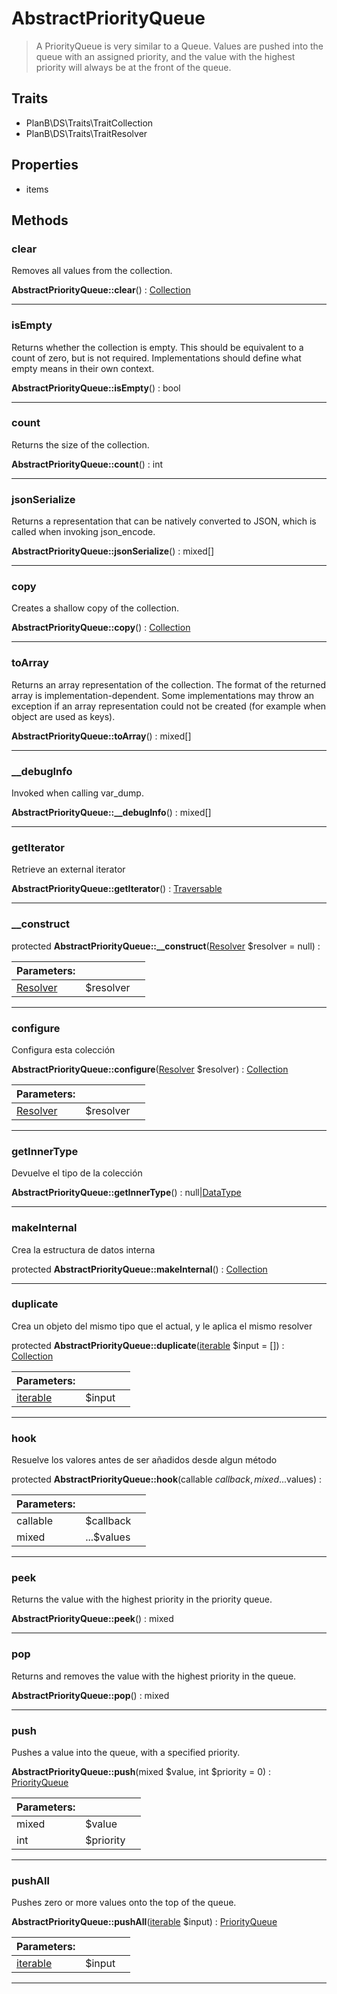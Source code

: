 
                                                                                                                                            
    
# AbstractPriorityQueue


> A PriorityQueue is very similar to a Queue. Values are pushed into the queue
with an assigned priority, and the value with the highest priority will
always be at the front of the queue.
>
> 


## Traits
- PlanB\DS\Traits\TraitCollection
- PlanB\DS\Traits\TraitResolver




## Properties
- items


## Methods

### clear
Removes all values from the collection.


**AbstractPriorityQueue::clear**() : [Collection](../../../Collection.md)



---


### isEmpty
Returns whether the collection is empty.
This should be equivalent to a count of zero, but is not required.
Implementations should define what empty means in their own context.

**AbstractPriorityQueue::isEmpty**() : bool



---


### count
Returns the size of the collection.


**AbstractPriorityQueue::count**() : int



---


### jsonSerialize
Returns a representation that can be natively converted to JSON, which is
called when invoking json_encode.


**AbstractPriorityQueue::jsonSerialize**() : mixed[]



---


### copy
Creates a shallow copy of the collection.


**AbstractPriorityQueue::copy**() : [Collection](../../../Collection.md)



---


### toArray
Returns an array representation of the collection.
The format of the returned array is implementation-dependent. Some
implementations may throw an exception if an array representation
could not be created (for example when object are used as keys).

**AbstractPriorityQueue::toArray**() : mixed[]



---


### __debugInfo
Invoked when calling var_dump.


**AbstractPriorityQueue::__debugInfo**() : mixed[]



---


### getIterator
Retrieve an external iterator


**AbstractPriorityQueue::getIterator**() : [Traversable](../../../Traversable.md)



---


### __construct



protected **AbstractPriorityQueue::__construct**([Resolver](../../../Resolver.md) $resolver = null) : 


|Parameters: | | |
| --- | --- | --- |
|[Resolver](../../../Resolver.md) |$resolver |  |

---


### configure
Configura esta colección


**AbstractPriorityQueue::configure**([Resolver](../../../Resolver.md) $resolver) : [Collection](../../../Collection.md)


|Parameters: | | |
| --- | --- | --- |
|[Resolver](../../../Resolver.md) |$resolver |  |

---


### getInnerType
Devuelve el tipo de la colección


**AbstractPriorityQueue::getInnerType**() : null|[DataType](../../../DataType.md)



---


### makeInternal
Crea la estructura de datos interna


protected **AbstractPriorityQueue::makeInternal**() : [Collection](../../../Collection.md)



---


### duplicate
Crea un objeto del mismo tipo que el actual, y le aplica el mismo resolver


protected **AbstractPriorityQueue::duplicate**([iterable](../../../iterable.md) $input = []) : [Collection](../../../Collection.md)


|Parameters: | | |
| --- | --- | --- |
|[iterable](../../../iterable.md) |$input |  |

---


### hook
Resuelve los valores antes de ser añadidos desde algun método


protected **AbstractPriorityQueue::hook**(callable $callback, mixed ...$values) : 


|Parameters: | | |
| --- | --- | --- |
|callable |$callback |  |
|mixed |...$values |  |

---


### peek
Returns the value with the highest priority in the priority queue.


**AbstractPriorityQueue::peek**() : mixed



---


### pop
Returns and removes the value with the highest priority in the queue.


**AbstractPriorityQueue::pop**() : mixed



---


### push
Pushes a value into the queue, with a specified priority.


**AbstractPriorityQueue::push**(mixed $value, int $priority = 0) : [PriorityQueue](../../../PriorityQueue.md)


|Parameters: | | |
| --- | --- | --- |
|mixed |$value |  |
|int |$priority |  |

---


### pushAll
Pushes zero or more values onto the top of the queue.


**AbstractPriorityQueue::pushAll**([iterable](../../../iterable.md) $input) : [PriorityQueue](../../../PriorityQueue.md)


|Parameters: | | |
| --- | --- | --- |
|[iterable](../../../iterable.md) |$input |  |

---


                                                                                                                                                                                                                                                                                                                                                                                                            
    
                                                                                                                                                                                                                                                                             
                